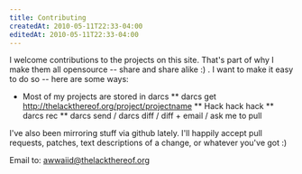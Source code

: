 ```yaml
---
title: Contributing
createdAt: 2010-05-11T22:33-04:00
editedAt: 2010-05-11T22:33-04:00
---
```


I welcome contributions to the projects on this site. That's part of why I make them all opensource -- share and share alike :) . I want to make it easy to do so -- here are some ways:

* Most of my projects are stored in darcs
** darcs get http://thelackthereof.org/project/projectname
** Hack hack hack
** darcs rec
** darcs send / darcs diff / diff + email / ask me to pull

I've also been mirroring stuff via github lately. I'll happily accept pull requests, patches, text descriptions of a change, or whatever you've got :)

Email to: awwaiid@thelackthereof.org

